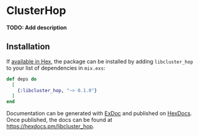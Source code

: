# ClusterHop

**TODO: Add description**

## Installation

If [available in Hex](https://hex.pm/docs/publish), the package can be installed
by adding `libcluster_hop` to your list of dependencies in `mix.exs`:

```elixir
def deps do
  [
    {:libcluster_hop, "~> 0.1.0"}
  ]
end
```

Documentation can be generated with [ExDoc](https://github.com/elixir-lang/ex_doc)
and published on [HexDocs](https://hexdocs.pm). Once published, the docs can
be found at <https://hexdocs.pm/libcluster_hop>.

